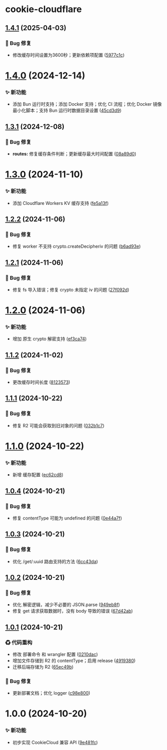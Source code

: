 # cookie-cloudflare

## [1.4.1](https://github.com/CaoMeiYouRen/cookie-cloudflare/compare/v1.4.0...v1.4.1) (2025-04-03)


### 🐛 Bug 修复

* 修改缓存时间设置为3600秒；更新依赖项配置 ([5977c1c](https://github.com/CaoMeiYouRen/cookie-cloudflare/commit/5977c1c))

# [1.4.0](https://github.com/CaoMeiYouRen/cookie-cloudflare/compare/v1.3.1...v1.4.0) (2024-12-14)


### ✨ 新功能

* 添加 Bun 运行时支持；添加 Docker 支持；优化 CI 流程；优化 Docker 镜像最小化脚本；支持 Bun 运行时数据目录设置 ([45cd3d9](https://github.com/CaoMeiYouRen/cookie-cloudflare/commit/45cd3d9))

## [1.3.1](https://github.com/CaoMeiYouRen/cookie-cloudflare/compare/v1.3.0...v1.3.1) (2024-12-08)


### 🐛 Bug 修复

* **routes:** 修复缓存条件判断；更新缓存最大时间配置 ([08a89d0](https://github.com/CaoMeiYouRen/cookie-cloudflare/commit/08a89d0))

# [1.3.0](https://github.com/CaoMeiYouRen/cookie-cloudflare/compare/v1.2.2...v1.3.0) (2024-11-10)


### ✨ 新功能

* 添加 Cloudflare Workers KV 缓存支持 ([fe5a13f](https://github.com/CaoMeiYouRen/cookie-cloudflare/commit/fe5a13f))

## [1.2.2](https://github.com/CaoMeiYouRen/cookie-cloudflare/compare/v1.2.1...v1.2.2) (2024-11-06)


### 🐛 Bug 修复

* 修复 worker 不支持 crypto.createDecipheriv 的问题 ([b6ad93e](https://github.com/CaoMeiYouRen/cookie-cloudflare/commit/b6ad93e))

## [1.2.1](https://github.com/CaoMeiYouRen/cookie-cloudflare/compare/v1.2.0...v1.2.1) (2024-11-06)


### 🐛 Bug 修复

* 修复 fs 导入错误；修复 crypto 未指定 iv 的问题 ([27f092d](https://github.com/CaoMeiYouRen/cookie-cloudflare/commit/27f092d))

# [1.2.0](https://github.com/CaoMeiYouRen/cookie-cloudflare/compare/v1.1.2...v1.2.0) (2024-11-06)


### ✨ 新功能

* 增加 原生 crypto 解密支持 ([ef3ca74](https://github.com/CaoMeiYouRen/cookie-cloudflare/commit/ef3ca74))

## [1.1.2](https://github.com/CaoMeiYouRen/cookie-cloudflare/compare/v1.1.1...v1.1.2) (2024-11-02)


### 🐛 Bug 修复

* 更改缓存时间长度 ([8123573](https://github.com/CaoMeiYouRen/cookie-cloudflare/commit/8123573))

## [1.1.1](https://github.com/CaoMeiYouRen/cookie-cloudflare/compare/v1.1.0...v1.1.1) (2024-10-22)


### 🐛 Bug 修复

* 修复 R2 可能会获取到旧对象的问题 ([032b1c7](https://github.com/CaoMeiYouRen/cookie-cloudflare/commit/032b1c7))

# [1.1.0](https://github.com/CaoMeiYouRen/cookie-cloudflare/compare/v1.0.4...v1.1.0) (2024-10-22)


### ✨ 新功能

* 新增 缓存配置 ([ec62cd8](https://github.com/CaoMeiYouRen/cookie-cloudflare/commit/ec62cd8))

## [1.0.4](https://github.com/CaoMeiYouRen/cookie-cloudflare/compare/v1.0.3...v1.0.4) (2024-10-21)


### 🐛 Bug 修复

* 修复 contentType 可能为 undefined 的问题 ([0e44a7f](https://github.com/CaoMeiYouRen/cookie-cloudflare/commit/0e44a7f))

## [1.0.3](https://github.com/CaoMeiYouRen/cookie-cloudflare/compare/v1.0.2...v1.0.3) (2024-10-21)


### 🐛 Bug 修复

* 优化 /get/:uuid 路由支持的方法 ([6cc43da](https://github.com/CaoMeiYouRen/cookie-cloudflare/commit/6cc43da))

## [1.0.2](https://github.com/CaoMeiYouRen/cookie-cloudflare/compare/v1.0.1...v1.0.2) (2024-10-21)


### 🐛 Bug 修复

* 优化 解密逻辑，减少不必要的 JSON.parse ([949eb8f](https://github.com/CaoMeiYouRen/cookie-cloudflare/commit/949eb8f))
* 修复 get 请求获取数据时，没有 body 导致的错误 ([67d42ab](https://github.com/CaoMeiYouRen/cookie-cloudflare/commit/67d42ab))

## [1.0.1](https://github.com/CaoMeiYouRen/cookie-cloudflare/compare/v1.0.0...v1.0.1) (2024-10-21)


### ♻ 代码重构

* 修改 部署命令 和 wrangler 配置 ([0210dac](https://github.com/CaoMeiYouRen/cookie-cloudflare/commit/0210dac))
* 增加文件存储到 R2 的 contentType；启用 release ([4919380](https://github.com/CaoMeiYouRen/cookie-cloudflare/commit/4919380))
* 迁移后端存储为 R2 ([65ec49b](https://github.com/CaoMeiYouRen/cookie-cloudflare/commit/65ec49b))


### 🐛 Bug 修复

* 更新部署文档；优化 logger ([c98e800](https://github.com/CaoMeiYouRen/cookie-cloudflare/commit/c98e800))

# 1.0.0 (2024-10-20)


### ✨ 新功能

* 初步实现 CookieCloud 兼容 API ([9e481fc](https://github.com/CaoMeiYouRen/cookie-cloudflare/commit/9e481fc))
